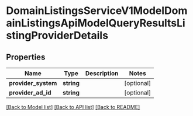 # DomainListingsServiceV1ModelDomainListingsApiModelQueryResultsListingProviderDetails

## Properties
Name | Type | Description | Notes
------------ | ------------- | ------------- | -------------
**provider_system** | **string** |  | [optional] 
**provider_ad_id** | **string** |  | [optional] 

[[Back to Model list]](../../README.md#documentation-for-models) [[Back to API list]](../../README.md#documentation-for-api-endpoints) [[Back to README]](../../README.md)

